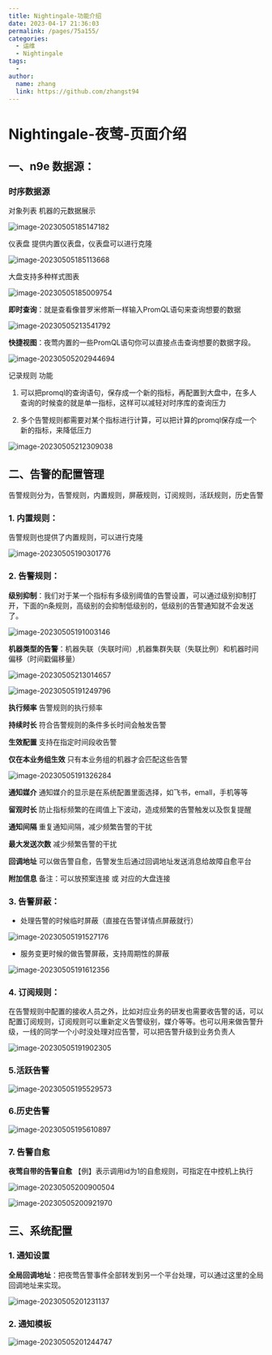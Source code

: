 ```yaml
---
title: Nightingale-功能介绍
date: 2023-04-17 21:36:03
permalink: /pages/75a155/
categories:
  - 运维
  - Nightingale
tags:
  - 
author: 
  name: zhang
  link: https://github.com/zhangst94
---
```

# Nightingale-夜莺-页面介绍

## 一、n9e 数据源：

### 时序数据源

对象列表 机器的元数据展示

![image-20230505185147182](https://cdn.jsdelivr.net/gh/z3942/images/img/image-20230505185147182.png)



仪表盘 提供内置仪表盘，仪表盘可以进行克隆

![image-20230505185113668](https://cdn.jsdelivr.net/gh/z3942/images/img/image-20230505185113668.png)

大盘支持多种样式图表

![image-20230505185009754](https://cdn.jsdelivr.net/gh/z3942/images/img/image-20230505185009754.png)

**即时查询**：就是查看像普罗米修斯一样输入PromQL语句来查询想要的数据

![image-20230505213541792](https://cdn.jsdelivr.net/gh/z3942/images/img/image-20230505213541792.png)

**快捷视图**：夜莺内置的一些PromQL语句你可以直接点击查询想要的数据字段。

![image-20230505202944694](https://cdn.jsdelivr.net/gh/z3942/images/img/image-20230505202944694.png)

记录规则 功能

1. 可以把promql的查询语句，保存成一个新的指标，再配置到大盘中，在多人查询的时候查的就是单一指标，这样可以减轻对时序库的查询压力 

2. 多个告警规则都需要对某个指标进行计算，可以把计算的promql保存成一个新的指标，来降低压力

![image-20230505212309038](https://cdn.jsdelivr.net/gh/z3942/images/img/image-20230505212309038-1683292994986-1-1683292995612-3-1683292996363-5.png)



## 二、告警的配置管理

  告警规则分为，告警规则，内置规则，屏蔽规则，订阅规则，活跃规则，历史告警

### 1. 内置规则：

告警规则也提供了内置规则，可以进行克隆

![image-20230505190301776](https://cdn.jsdelivr.net/gh/z3942/images/img/image-20230505190301776.png)

### 2. 告警规则：

**级别抑制**：我们对于某一个指标有多级别阈值的告警设置，可以通过级别抑制打开，下面的n条规则，高级别的会抑制低级别的，低级别的告警通知就不会发送了。

![image-20230505191003146](https://cdn.jsdelivr.net/gh/z3942/images/img/image-20230505191003146.png)

**机器类型的告警**：机器失联（失联时间）,机器集群失联（失联比例）和机器时间偏移（时间戳偏移量）

![image-20230505213014657](https://cdn.jsdelivr.net/gh/z3942/images/img/image-20230505213014657.png)

![image-20230505191249796](https://cdn.jsdelivr.net/gh/z3942/images/img/image-20230505191249796.png)

**执行频率** 告警规则的执行频率 

**持续时长** 符合告警规则的条件多长时间会触发告警

**生效配置** 支持在指定时间段收告警 

**仅在本业务组生效** 只有本业务组的机器才会匹配这些告警



![image-20230505191326284](https://cdn.jsdelivr.net/gh/z3942/images/img/image-20230505191326284.png)

**通知媒介** 通知媒介的显示是在系统配置里面选择，如飞书，emall，手机等等

**留观时长** 防止指标频繁的在阈值上下波动，造成频繁的告警触发以及恢复提醒 

**通知间隔** 重复通知间隔，减少频繁告警的干扰 

**最大发送次数** 减少频繁告警的干扰 

**回调地址**  可以做告警自愈，告警发生后通过回调地址发送消息给故障自愈平台

**附加信息**  备注：可以放预案连接 或 对应的大盘连接

### 3. 告警屏蔽：

- 处理告警的时候临时屏蔽（直接在告警详情点屏蔽就行）

![image-20230505191527176](https://cdn.jsdelivr.net/gh/z3942/images/img/image-20230505191527176.png)

- 服务变更时候的做告警屏蔽，支持周期性的屏蔽

![image-20230505191612356](https://cdn.jsdelivr.net/gh/z3942/images/img/image-20230505191612356.png)

### 4. 订阅规则：

在告警规则中配置的接收人员之外，比如对应业务的研发也需要收告警的话，可以配置订阅规则，订阅规则可以重新定义告警级别，媒介等等。也可以用来做告警升级，一线的同学一个小时没处理对应告警，可以把告警升级到业务负责人

![image-20230505191902305](https://cdn.jsdelivr.net/gh/z3942/images/img/image-20230505191902305.png)

### 5.活跃告警

![image-20230505195529573](https://cdn.jsdelivr.net/gh/z3942/images/img/image-20230505195529573.png)

### 6.历史告警

![image-20230505195610897](https://cdn.jsdelivr.net/gh/z3942/images/img/image-20230505195610897.png)

### 7. 告警自愈

**夜莺自带的告警自愈** 【例】表示调用id为1的自愈规则，可指定在中控机上执行

![image-20230505200900504](https://cdn.jsdelivr.net/gh/z3942/images/img/image-20230505200900504.png)

![image-20230505200921970](https://cdn.jsdelivr.net/gh/z3942/images/img/image-20230505200921970.png)


## 三、系统配置

### 1. 通知设置

**全局回调地址**：把夜莺告警事件全部转发到另一个平台处理，可以通过这里的全局回调地址来实现。

![image-20230505201231137](https://cdn.jsdelivr.net/gh/z3942/images/img/image-20230505201231137.png)

### 2. 通知模板

![image-20230505201244747](https://cdn.jsdelivr.net/gh/z3942/images/img/image-20230505201244747.png)




